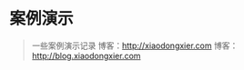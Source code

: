 <!--
 * @Date: 2020-05-28 11:59:47
 * @Author: WangYongJie
 * @e-mail: admin@xiaodongxier.com
 * @LastEditTime: 2020-05-28 12:11:59
--> 
# 案例演示

> 一些案例演示记录
> 博客：http://xiaodongxier.com
> 博客：http://blog.xiaodongxier.com